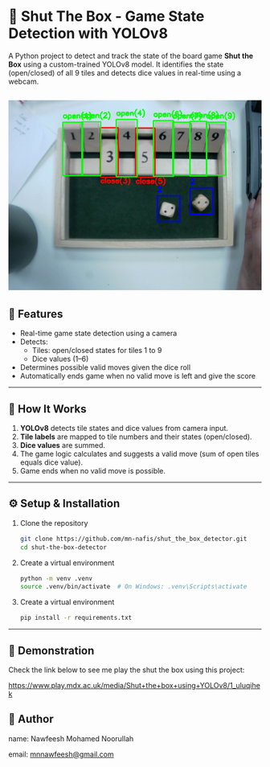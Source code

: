 # 🧠 Shut The Box - Game State Detection with YOLOv8

A Python project to detect and track the state of the board game **Shut the Box** using a custom-trained YOLOv8 model. It identifies the state (open/closed) of all 9 tiles and detects dice values in real-time using a webcam.

![Shut The Box Detection Demo](screenshot_of_the_detection.png)
---

## 📌 Features

- Real-time game state detection using a camera
- Detects:
  - Tiles: open/closed states for tiles 1 to 9
  - Dice values (1–6)
- Determines possible valid moves given the dice roll
- Automatically ends game when no valid move is left and give the score

---

## 🧠 How It Works

1. **YOLOv8** detects tile states and dice values from camera input.
2. **Tile labels** are mapped to tile numbers and their states (open/closed).
3. **Dice values** are summed.
4. The game logic calculates and suggests a valid move (sum of open tiles equals dice value).
5. Game ends when no valid move is possible.

---

## ⚙️ Setup & Installation

1. Clone the repository
    ```bash
    git clone https://github.com/mn-nafis/shut_the_box_detector.git
    cd shut-the-box-detector
    ```
2. Create a virtual environment
    ```bash
    python -m venv .venv
    source .venv/bin/activate  # On Windows: .venv\Scripts\activate
    ```
3. Create a virtual environment
    ```bash
    pip install -r requirements.txt
    ```
---

## 📸 Demonstration

Check the link below to see me play the shut the box using this project:

https://www.play.mdx.ac.uk/media/Shut+the+box+using+YOLOv8/1_uluqihek


## 🙋 Author


name: Nawfeesh Mohamed Noorullah

email: mnnawfeesh@gmail.com

